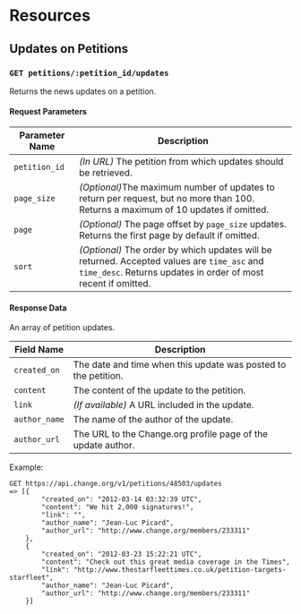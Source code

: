 # Resources

## Updates on Petitions

### `GET petitions/:petition_id/updates`

Returns the news updates on a petition.

#### Request Parameters

<table>
    <thead>
        <th>Parameter Name</th>
        <th>Description</th>
    </thead>
    <tbody>
        <tr>
            <td><code>petition_id</code></td>
            <td>
                <em>(In URL)</em> The petition from which updates should be 
                retrieved.
            </td>
        </tr>
        <tr>
            <td><code>page_size</code></td>
            <td>
                <em>(Optional)</em>The maximum number of updates to return per 
                request, but no more than 100. Returns a maximum of 10 updates 
                if omitted.
            </td>
        </tr>
        <tr>
            <td><code>page</code></td>
            <td>
                <em>(Optional)</em> The page offset by <code>page_size</code> 
                updates. Returns the first page by default if omitted.
            </td>
        </tr>
        <tr>
            <td><code>sort</code></td>
            <td>
                <em>(Optional)</em> The order by which updates will be returned. 
                Accepted values are <code>time_asc</code> and 
                <code>time_desc</code>. Returns updates in order of most recent 
                if omitted.
            </td>
        </tr>
    </tbody>
</table>

#### Response Data

An array of petition updates.

<table>
    <thead>
        <th>Field Name</th>
        <th>Description</th>
    </thead>
    <tbody>
        <tr>
            <td><code>created_on</code></td>
            <td>
                The date and time when this update was posted to the petition.
            </td>
        </tr>
        <tr>
            <td><code>content</code></td>
            <td>
                The content of the update to the petition.
            </td>
        </tr>
        <tr>
            <td><code>link</code></td>
            <td>
                <em>(If available)</em> A URL included in the update.
            </td>
        </tr>
        <tr>
            <td><code>author_name</code></td>
            <td>
                The name of the author of the update.
            </td>
        </tr>
        <tr>
            <td><code>author_url</code></td>
            <td>
                The URL to the Change.org profile page of the update author.
            </td>
        </tr>
    </tbody>
</table>

Example:

    GET https://api.change.org/v1/petitions/48503/updates
    => [{
            "created_on": "2012-03-14 03:32:39 UTC",
            "content": "We hit 2,000 signatures!",
            "link": "",
            "author_name": "Jean-Luc Picard",
            "author_url": "http://www.change.org/members/233311"
        },
        {
            "created_on": "2012-03-23 15:22:21 UTC",
            "content": "Check out this great media coverage in the Times",
            "link": "http://www.thestarfleettimes.co.uk/petition-targets-starfleet",
            "author_name": "Jean-Luc Picard",
            "author_url": "http://www.change.org/members/233311"
        }]

